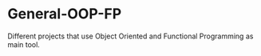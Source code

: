 # General-OOP-FP

Different projects that use Object Oriented and Functional Programming as main tool. 

